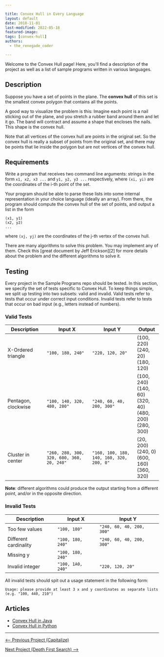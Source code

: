 ```yaml
---

title: Convex Hull in Every Language
layout: default
date: 2018-11-01
last-modified: 2022-05-18
featured-image:
tags: [convex-hull]
authors:
  - the_renegade_coder

---
```


Welcome to the Convex Hull page! Here, you'll find a description of the project as well as a list of sample programs written in various languages.

## Description

Suppose you have a set of points in the plane. The **convex hull** of this set is the smallest
convex polygon that contains all the points.

A good way to visualize the problem is this: Imagine each point is a nail sticking out of the plane,
and you stretch a rubber band around them and let it go. The band will contract and assume a shape
that encloses the nails. This shape is the convex hull.

Note that all vertices of the convex hull are points in the original set. So the convex hull is really
a subset of points from the original set, and there may be points that lie inside the polygon but are
not vertices of the convex hull.


## Requirements

Write a program that receives two command line arguments: strings in the form `x1, x2, x3 ...` and
`y1, y2, y3 ...` respectively, where `(xi, yi)` are the coordinates of the i-th point of the set.

Your program should be able to parse these lists into some internal representation in your choice
language (ideally an array). From there, the program should compute the convex hull of the set of points,
and output a list in the form

    (x1, y1)
    (x2, y2)
    ...

where `(xj, yj)` are the coordinates of the j-th vertex of the convex hull.

There are many algorithms to solve this problem. You may implement any of them.
Check this [great document by Jeff Erickson][2] for more details about the
problem and the different algorithms to solve it.


## Testing

Every project in the Sample Programs repo should be tested. In this section, we specify the set of tests specific to Convex Hull. To keep things simple, we split up testing into two subsets: valid and invalid. Valid tests refer to tests that occur under correct input conditions. Invalid tests refer to tests that occur on bad input (e.g., letters instead of numbers).

### Valid Tests

| Description         | Input X                                   | Input Y                                  | Output                                                           |
| ------------------- | ----------------------------------------- | ---------------------------------------- | ---------------------------------------------------------------- |
| X-Ordered triangle  | `"100, 180, 240"`                         | `"220, 120, 20"`                         | (100, 220)<br>(240, 20)<br>(180, 120)                            |
| Pentagon, clockwise | `"100, 140, 320, 480, 280"`               | `"240, 60, 40, 200, 300"`                | (100, 240)<br>(140, 60)<br>(320, 40)<br>(480, 200)<br>(280, 300) |
| Cluster in center   | `"260, 280, 300, 320, 600, 360, 20, 240"` | `"160, 100, 180, 140, 160, 320, 200, 0"` | (20, 200)<br>(240, 0)<br>(600, 160)<br>(360, 320)                |

**Note**: different algorithms could produce the output starting from a different point, and/or in the opposite direction.


### Invalid Tests

| Description           | Input X           | Input Y                   |
| --------------------- | ----------------- | ------------------------- |
| Too few values        | `"100, 180"`      | `"240, 60, 40, 200, 300"` |
| Different cardinality | `"100, 180, 240"` | `"240, 60, 40, 200, 300"` |
| Missing y             | `"100, 180, 240"` |                           |
| Invalid integer       | `"100, 1A0, 240"` | `"220, 120, 20"`          |

All invalid tests should spit out a usage statement in the following form:

```
Usage: please provide at least 3 x and y coordinates as separate lists (e.g. "100, 440, 210")
```


## Articles

- [Convex Hull in Java](https://sampleprograms.io/projects/convex-hull/java)
- [Convex Hull in Python](https://sampleprograms.io/projects/convex-hull/python)

---

<nav class="project-nav">

<div id="prev">

[<-- Previous Project (Capitalize)](https://sampleprograms.io/projects/capitalize)

</div>

<div id="next">

[Next Project (Depth First Search) -->](https://sampleprograms.io/projects/depth-first-search)

</div>

</nav>